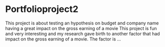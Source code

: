 # Portfolioproject2
This project is about testing an hypothesis on  budget and company name having a great impact on the gross earning of a movie
This project is fun and very interesting and my research gave birth to another factor that had impact on the gross earning of a movie.
The factor is ...

